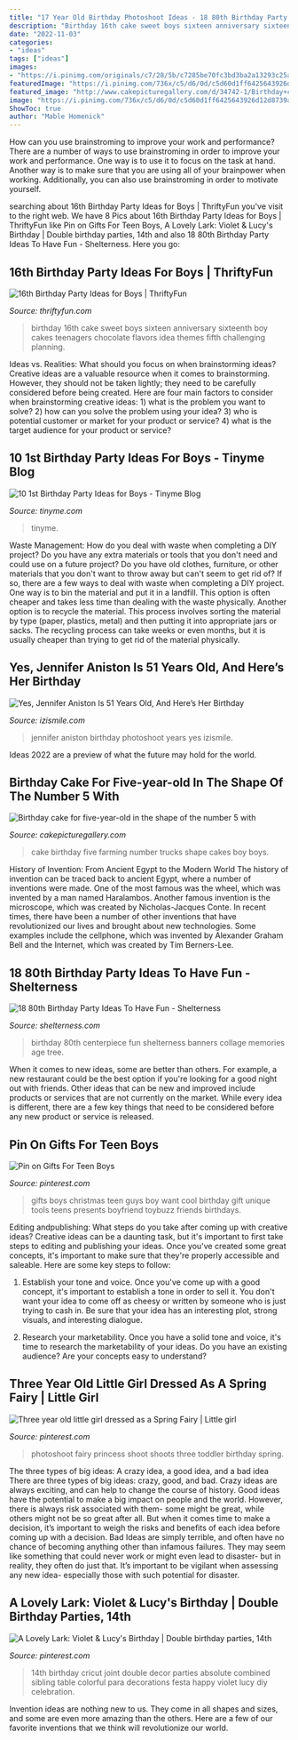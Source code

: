 ```yaml
---
title: "17 Year Old Birthday Photoshoot Ideas - 18 80th Birthday Party Ideas To Have Fun"
description: "Birthday 16th cake sweet boys sixteen anniversary sixteenth boy cakes teenagers chocolate flavors idea themes fifth challenging planning"
date: "2022-11-03"
categories:
- "ideas"
tags: ["ideas"]
images:
- "https://i.pinimg.com/originals/c7/28/5b/c7285be70fc3bd3ba2a13293c25a2457.jpg"
featuredImage: "https://i.pinimg.com/736x/c5/d6/0d/c5d60d1ff6425643926d12d8739a8b49.jpg"
featured_image: "http://www.cakepicturegallery.com/d/34742-1/Birthday+cake+for+five-year-old+in+the+shape+of+the+number+5+with+farming+trucks.JPG"
image: "https://i.pinimg.com/736x/c5/d6/0d/c5d60d1ff6425643926d12d8739a8b49.jpg"
ShowToc: true
author: "Mable Homenick"
---
```



How can you use brainstroming to improve your work and performance?
There are a number of ways to use brainstroming in order to improve your work and performance. One way is to use it to focus on the task at hand. Another way is to make sure that you are using all of your brainpower when working. Additionally, you can also use brainstroming in order to motivate yourself.

	

		
searching about 16th Birthday Party Ideas for Boys | ThriftyFun you've visit to the right web. We have 8 Pics about 16th Birthday Party Ideas for Boys | ThriftyFun like Pin on Gifts For Teen Boys, A Lovely Lark: Violet &amp; Lucy&#039;s Birthday | Double birthday parties, 14th and also 18 80th Birthday Party Ideas To Have Fun - Shelterness. Here you go:
		
    
## 16th Birthday Party Ideas For Boys | ThriftyFun

<img loading=lazy src="https://img.thrfun.com/img/020/019/16th_birthday_ideas_for_boys_l3.jpg" onerror="this.onerror=null;this.src='https://tse3.mm.bing.net/th?id=OIP.hryw5Y6wYARRUn4f48EyRQHaLG&amp;pid=15.1';" alt="16th Birthday Party Ideas for Boys | ThriftyFun">

_Source: thriftyfun.com_

>birthday 16th cake sweet boys sixteen anniversary sixteenth boy cakes teenagers chocolate flavors idea themes fifth challenging planning. 

	

Ideas vs. Realities: What should you focus on when brainstorming ideas?
Creative ideas are a valuable resource when it comes to brainstorming. However, they should not be taken lightly; they need to be carefully considered before being created. Here are four main factors to consider when brainstorming creative ideas: 1) what is the problem you want to solve? 2) how can you solve the problem using your idea? 3) who is potential customer or market for your product or service? 4) what is the target audience for your product or service?

    
## 10 1st Birthday Party Ideas For Boys - Tinyme Blog

<img loading=lazy src="https://www.tinyme.com/blog/wp-content/uploads/10-1st-birthday-party-ideas-for-boys/10-1st-Birthday-Party-Ideas-for-Boys-1.jpg" onerror="this.onerror=null;this.src='https://tse1.mm.bing.net/th?id=OIP.1kHzk0fs6C5dvvbpsW19iwHaLJ&amp;pid=15.1';" alt="10 1st Birthday Party Ideas for Boys - Tinyme Blog">

_Source: tinyme.com_

>tinyme. 

	

Waste Management: How do you deal with waste when completing a DIY project?
Do you have any extra materials or tools that you don't need and could use on a future project? Do you have old clothes, furniture, or other materials that you don't want to throw away but can't seem to get rid of? If so, there are a few ways to deal with waste when completing a DIY project. 
One way is to bin the material and put it in a landfill. This option is often cheaper and takes less time than dealing with the waste physically. Another option is to recycle the material. This process involves sorting the material by type (paper, plastics, metal) and then putting it into appropriate jars or sacks. The recycling process can take weeks or even months, but it is usually cheaper than trying to get rid of the material physically.

    
## Yes, Jennifer Aniston Is 51 Years Old, And Here’s Her Birthday

<img loading=lazy src="https://img.izismile.com/img/img13/20200213/640/yes_jennifer_aniston_is_51_years_old_and_heres_her_birthday_photoshoot_640_high_15.jpg" onerror="this.onerror=null;this.src='https://tse3.mm.bing.net/th?id=OIP.WLjoX-nHo3hzdfZTkaCYTADwEs&amp;pid=15.1';" alt="Yes, Jennifer Aniston Is 51 Years Old, And Here’s Her Birthday">

_Source: izismile.com_

>jennifer aniston birthday photoshoot years yes izismile. 

	

Ideas 2022 are a preview of what the future may hold for the world.

    
## Birthday Cake For Five-year-old In The Shape Of The Number 5 With

<img loading=lazy src="http://www.cakepicturegallery.com/d/34742-1/Birthday+cake+for+five-year-old+in+the+shape+of+the+number+5+with+farming+trucks.JPG" onerror="this.onerror=null;this.src='https://tse1.mm.bing.net/th?id=OIP.nNcbr-oTqZLMTdn8ecAi4AHaJy&amp;pid=15.1';" alt="Birthday cake for five-year-old in the shape of the number 5 with">

_Source: cakepicturegallery.com_

>cake birthday five farming number trucks shape cakes boy boys. 

	

History of Invention: From Ancient Egypt to the Modern World
The history of invention can be traced back to ancient Egypt, where a number of inventions were made. One of the most famous was the wheel, which was invented by a man named Haralambos. Another famous invention is the microscope, which was created by Nicholas-Jacques Conte. In recent times, there have been a number of other inventions that have revolutionized our lives and brought about new technologies. Some examples include the cellphone, which was invented by Alexander Graham Bell and the Internet, which was created by Tim Berners-Lee.

    
## 18 80th Birthday Party Ideas To Have Fun - Shelterness

<img loading=lazy src="https://i.shelterness.com/2017/02/03-80th-birthday-centerpiece-with-wooden-numbers-and-ribbon.jpg" onerror="this.onerror=null;this.src='https://tse1.mm.bing.net/th?id=OIP.Mya7Ow8JeuFz2khBPmhFqQHaJ4&amp;pid=15.1';" alt="18 80th Birthday Party Ideas To Have Fun - Shelterness">

_Source: shelterness.com_

>birthday 80th centerpiece fun shelterness banners collage memories age tree. 

	

When it comes to new ideas, some are better than others. For example, a new restaurant could be the best option if you're looking for a good night out with friends. Other ideas that can be new and improved include products or services that are not currently on the market. While every idea is different, there are a few key things that need to be considered before any new product or service is released.

    
## Pin On Gifts For Teen Boys

<img loading=lazy src="https://i.pinimg.com/736x/c5/d6/0d/c5d60d1ff6425643926d12d8739a8b49.jpg" onerror="this.onerror=null;this.src='https://tse4.mm.bing.net/th?id=OIP.dnqzj952CGuHrgllmuH-iQHaOG&amp;pid=15.1';" alt="Pin on Gifts For Teen Boys">

_Source: pinterest.com_

>gifts boys christmas teen guys boy want cool birthday gift unique tools teens presents boyfriend toybuzz friends birthdays. 

	

Editing andpublishing: What steps do you take after coming up with creative ideas?
Creative ideas can be a daunting task, but it's important to first take steps to editing and publishing your ideas. Once you've created some great concepts, it's important to make sure that they're properly accessible and saleable. Here are some key steps to follow:
1. Establish your tone and voice. Once you've come up with a good concept, it's important to establish a tone in order to sell it. You don't want your idea to come off as cheesy or written by someone who is just trying to cash in. Be sure that your idea has an interesting plot, strong visuals, and interesting dialogue.

2. Research your marketability. Once you have a solid tone and voice, it's time to research the marketability of your ideas. Do you have an existing audience? Are your concepts easy to understand?

    
## Three Year Old Little Girl Dressed As A Spring Fairy | Little Girl

<img loading=lazy src="https://i.pinimg.com/736x/eb/44/7c/eb447ca1d8e8760ab993031b1b00a861.jpg" onerror="this.onerror=null;this.src='https://tse3.mm.bing.net/th?id=OIP.AAMU5NC7k-nyZN-8-yBI_gHaLI&amp;pid=15.1';" alt="Three year old little girl dressed as a Spring Fairy | Little girl">

_Source: pinterest.com_

>photoshoot fairy princess shoot shoots three toddler birthday spring. 

	

The three types of big ideas: A crazy idea, a good idea, and a bad idea
There are three types of big ideas: crazy, good, and bad. Crazy ideas are always exciting, and can help to change the course of history. Good ideas have the potential to make a big impact on people and the world. However, there is always risk associated with them- some might be great, while others might not be so great after all. But when it comes time to make a decision, it’s important to weigh the risks and benefits of each idea before coming up with a decision.
Bad Ideas are simply terrible, and often have no chance of becoming anything other than infamous failures. They may seem like something that could never work or might even lead to disaster- but in reality, they often do just that. It’s important to be vigilant when assessing any new idea- especially those with such potential for disaster.

    
## A Lovely Lark: Violet &amp; Lucy&#039;s Birthday | Double Birthday Parties, 14th

<img loading=lazy src="https://i.pinimg.com/originals/c7/28/5b/c7285be70fc3bd3ba2a13293c25a2457.jpg" onerror="this.onerror=null;this.src='https://tse1.mm.bing.net/th?id=OIP.h2usyWCJBqYSwC8cwBmE8gHaJ4&amp;pid=15.1';" alt="A Lovely Lark: Violet &amp; Lucy&#039;s Birthday | Double birthday parties, 14th">

_Source: pinterest.com_

>14th birthday cricut joint double decor parties absolute combined sibling table colorful para decorations festa happy violet lucy diy celebration. 

	

Invention ideas are nothing new to us. They come in all shapes and sizes, and some are even more amazing than the others. Here are a few of our favorite inventions that we think will revolutionize our world.

